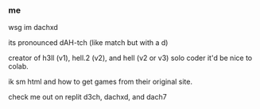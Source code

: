 ### me
wsg im dachxd 

its pronounced dAH-tch (like match but with a d)

creator of h3ll (v1), hell.2 (v2), and hell (v2 or v3)
solo coder it'd be nice to colab.

ik sm html and how to get games from 
their original site.

check me out on replit
d3ch, dachxd, and dach7

